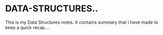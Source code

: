 # DATA-STRUCTURES..
This is my Data Structures notes.
It contains summary that i have made to keep a quick recap....
